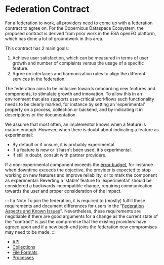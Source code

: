 # Federation Contract

For a federation to work, all providers need to come up with a federation contract to agree on. 
For the Copernicus Dataspace Ecosystem, the proposed contract is derived from prior work in the ESA openEO platform, which
has done a lot of groundwork in this area.

This contract has 2 main goals:
1. Achieve user satisfaction, which can be measured in terms of user growth and number of complaints versus the usage of a specific feature.
2. Agree on interfaces and harmonization rules to align the different services in the federation.

The federation aims to be inclusive towards onboarding new features and components,
to stimulate growth and innovation. To allow this in an environment that also supports 
user-critical workflows such functionality needs to be clearly marked, for instance by setting 
an 'experimental' property on a process, collection or backend, and by indicating it in descriptions or the documentation. 

We assume that most often, an implementor knows when a feature is mature enough. However, when there is doubt about indicating a feature as experimental:
- By default or if unsure, it is probably experimental.
- If a feature is new or it hasn't been used, it's experimental.
- If still in doubt, consult with partner providers.

If a non-experimental component exceeds the [error budget](https://sre.google/workbook/implementing-slos/), for instance when downtime exceeds the objective, 
the provider is expected to stop working on new features and improve reliability, or to mark the component 
as experimental. Reverting a 'stable' feature to 'experimental' should be considered a backwards incompatible change, requiring communication towards the user and proper consideration of the impact.

::: tip Note
To join the federation, it is required to (mostly) fulfill these requirements and document differences for users in the "[Federation Aspects and Known Issues](../index.md)".
Nevertheless, these requirements are negotiable if there are good arguments for a change as the current state of the "contract" is just the compromise that the existing providers have agreed upon and if a new back-end joins the federation new compromises may need to be made.
:::

- [API](./api.md)
- [Collections](./collections.md)
- [File Formats](./fileformats.md)
- [Processes](./processes.md)
